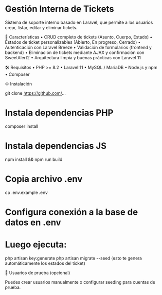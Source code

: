 # Gestión Interna de Tickets
Sistema de soporte interno basado en Laravel, que permite a los usuarios crear, listar, editar y eliminar tickets.

🚀 Características
	•	CRUD completo de tickets (Asunto, Cuerpo, Estado)
	•	Estados de ticket personalizables (Abierto, En progreso, Cerrado)
	•	Autenticación con Laravel Breeze
	•	Validación de formularios (frontend y backend)
	•	Eliminación de tickets mediante AJAX y confirmación con SweetAlert2
	•	Arquitectura limpia y buenas prácticas con Laravel 11

 🛠 Requisitos
	•	PHP >= 8.2
	•	Laravel 11
	•	MySQL / MariaDB
	•	Node.js y npm
	•	Composer

 ⚙️ Instalación

  git clone https://github.com/...
  
  # Instala dependencias PHP
  composer install
  
  # Instala dependencias JS
  npm install && npm run build
  
  # Copia archivo .env
  cp .env.example .env
  
  # Configura conexión a la base de datos en .env
  # Luego ejecuta:
  php artisan key:generate
  php artisan migrate --seed (esto te genera automáticamente los estados del ticket)

🧪 Usuarios de prueba (opcional)

Puedes crear usuarios manualmente o configurar seeding para cuentas de prueba.
